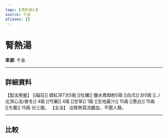 ```yaml
---
tags: [清熱瀉火]
source: 千金
aliases: []
---
```


# 腎熱湯

**來源**: 千金  

---

## 詳細資料
【製法用量】 [[磁石]] 煆紅淬7次5兩 [[牡蠣]] 鹽水煮煆粉5兩 [[白朮]] 炒5兩 [[../北溟心法/麥冬]] 4兩 [[芍藥]] 4兩 [[甘草]] 1兩 [[生地黃汁]] 15兩 [[蔥白]] 15兩 [[大棗]] 15兩
分三服。
【主治】
治腎熱耳流膿血，不聞人聲。

---

## 比較
